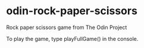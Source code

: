 # odin-rock-paper-scissors

Rock paper scissors game from The Odin Project

To play the game, type playFullGame() in the console.
